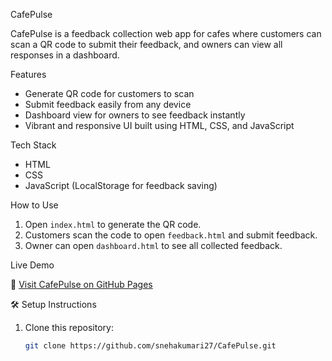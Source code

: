  CafePulse

CafePulse is a feedback collection web app for cafes where customers can scan a QR code to submit their feedback, 
and owners can view all responses in a dashboard.

 Features
- Generate QR code for customers to scan
- Submit feedback easily from any device
- Dashboard view for owners to see feedback instantly
- Vibrant and responsive UI built using HTML, CSS, and JavaScript

 Tech Stack
- HTML
- CSS
- JavaScript (LocalStorage for feedback saving)

 How to Use
1. Open `index.html` to generate the QR code.
2. Customers scan the code to open `feedback.html` and submit feedback.
3. Owner can open `dashboard.html` to see all collected feedback.


Live Demo  

🔗 [Visit CafePulse on GitHub Pages](https://snehakumari27.github.io/CafePulse/)  



 🛠️ Setup Instructions  

1. Clone this repository:
   ```bash
   git clone https://github.com/snehakumari27/CafePulse.git
